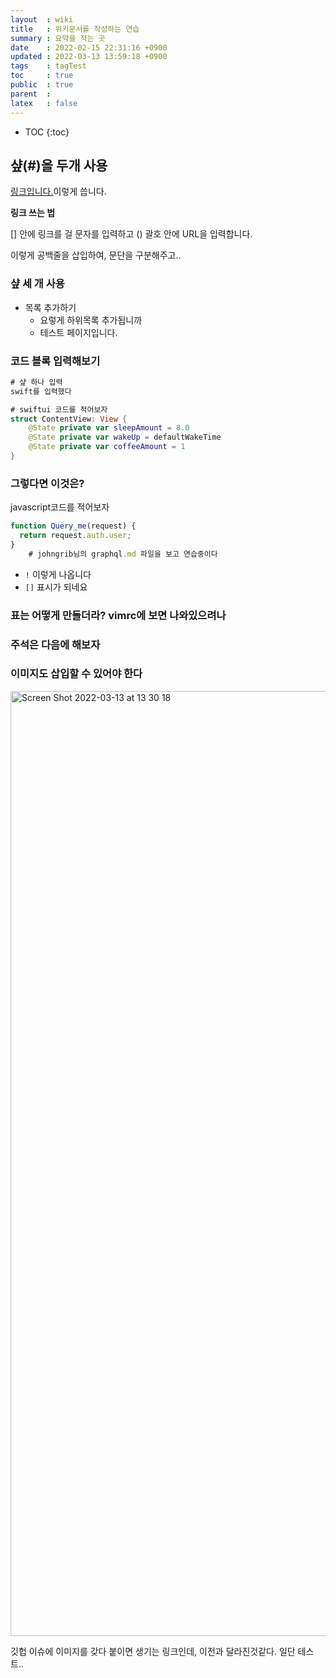 ```yaml
---
layout  : wiki
title   : 위키문서를 작성하는 연습 
summary : 요약을 적는 곳 
date    : 2022-02-15 22:31:16 +0900
updated : 2022-03-13 13:59:18 +0900
tags    : tagTest 
toc     : true
public  : true
parent  : 
latex   : false
---
```

* TOC
{:toc}

## 샾(#)을 두개 사용

[링크입니다.]( https://www.naver.com )이렇게 씁니다.

>
**링크 쓰는 법**
>
[] 안에 링크를 걸 문자를 입력하고 () 괄호 안에 URL을 입력합니다.

이렇게 공백줄을 삽입하여, 문단을 구분해주고..

### 샾 세 개 사용

- 목록 추가하기
	- 요렇게 하위목록 추가됩니까
	- 테스트 페이지입니다.

### 코드 블록 입력해보기
```swift
# 샾 하나 입력
swift를 입력했다

# swiftui 코드를 적어보자
struct ContentView: View {
    @State private var sleepAmount = 8.0
    @State private var wakeUp = defaultWakeTime 
    @State private var coffeeAmount = 1
}
```

### 그렇다면 이것은?

javascript코드를 적어보자

```javascript
function Query_me(request) {
  return request.auth.user;
}
	# johngrib님의 graphql.md 파일을 보고 연습중이다
```

- `!` 이렇게 나옵니다
- `[]` 표시가 되네요

### 표는 어떻게 만들더라? vimrc에 보면 나와있으려나

### 주석은 다음에 해보자

### 이미지도 삽입할 수 있어야 한다


<img width="1512" alt="Screen Shot 2022-03-13 at 13 30 18" src="https://user-images.githubusercontent.com/50915397/158045570-ee3a25dc-f5e1-4478-8d52-d92532ff4623.png">


깃헙 이슈에 이미지를 갖다 붙이면 생기는 링크인데, 이전과 달라진것같다. 일단 테스트..




